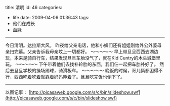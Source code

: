title: 清明
id: 46
categories:
  - life
date: 2009-04-06 01:36:43
tags:
  - 他们在成长
  - 血脉
---

今日清明。达拉斯大风。 
昨夜给父亲电话，他和小姨们还有姐姐刚给外公外婆母亲扫完墓。父亲告诉我母亲坟上一切都好。 
～～～～～ 
早上带旦旦西西去湖边玩，本来是骑自行车，结果发现旦旦车胎没气了，就在Kid Cuntry的木头城堡里玩。 
～～～～～ 
下午带着他们去找补轮胎的东西，我们仨一起把车胎补好了。 
然后去旦旦学校的操场踢球，骑滑板车。 
～～～～～ 
晚饭的时候，哥儿俩都困得不行，西西吃着吃着就靠着妈妈睡着了。旦旦吃完饭也倒下了。 

* * *

以图记事：
[http://picasaweb.google.com/s/c/bin/slideshow.swf](http://picasaweb.google.com/s/c/bin/slideshow.swf) 
